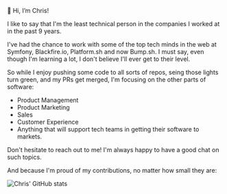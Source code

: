 👋 Hi, I’m Chris!

I like to say that I'm the least technical person in the companies I worked at in the past 9 years.

I've had the chance to work with some of the top tech minds in the web at Symfony, Blackfire.io, Platform.sh and now Bump.sh. I must say, even though I'm learning a lot, I don't believe I'll ever get to their level.

So while I enjoy pushing some code to all sorts of repos, seing those lights turn green, and my PRs get merged, I'm focusing on the other parts of software:

- Product Management
- Product Marketing
- Sales
- Customer Experience
- Anything that will support tech teams in getting their software to markets.

Don't hesitate to reach out to me! I'm always happy to have a good chat on such topics.

And because I'm proud of my contributions, no matter how small they are:

![Chris' GitHub stats](https://github-readme-stats.vercel.app/api?username=ChristopheDujarric&show_icons=true&theme=gotham&bg_color=00000000&count_private=true)
